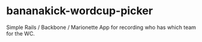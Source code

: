 bananakick-wordcup-picker
=========================

Simple Rails / Backbone / Marionette App for recording who has which team for the WC. 

